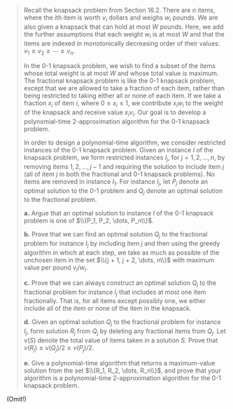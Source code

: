 > Recall the knapsack problem from Section 16.2. There are $n$ items, where the $i$th item is worth $v_i$ dollars and weighs $w_i$ pounds. We are also given a knapsack that can hold at most $W$ pounds. Here, we add the further assumptions that each weight $w_i$ is at most $W$ and that the items are indexed in monotonically decreasing order of their values: $v_1 \ge v_2 \ge \cdots \ge v_n$.
> 
> In the 0-1 knapsack problem, we wish to find a subset of the items whose total weight is at most $W$ and whose total value is maximum. The fractional knapsack problem is like the 0-1 knapsack problem, except that we are allowed to take a fraction of each item, rather than being restricted to taking either all or none of each item. If we take a fraction $x_i$ of item $i$, where $0 \le x_i \le 1$, we contribute $x_iw_i$ to the weight of the knapsack and receive value $x_iv_i$. Our goal is to develop a polynomial-time $2$-approximation algorithm for the 0-1 knapsack problem.
> 
> In order to design a polynomial-time algorithm, we consider restricted instances of the 0-1 knapsack problem. Given an instance $I$ of the knapsack problem, we form restricted instances $I_j$, for $j = 1, 2, \dots, n$, by removing items $1, 2, \dots, j - 1$ and requiring the solution to include item $j$ (all of item $j$ in both the fractional and 0-1 knapsack problems). No items are removed in instance $I_1$. For instance $I_j$, let $P_j$ denote an optimal solution to the 0-1 problem and $Q_j$ denote an optimal solution to the fractional problem.
> 
> **a.** Argue that an optimal solution to instance $I$ of the 0-1 knapsack problem is one of $\\{P_1, P_2, \dots, P_n\\}$.
> 
> **b.** Prove that we can find an optimal solution $Q_j$ to the fractional problem for instance $I_j$ by including item $j$ and then using the greedy algorithm in which at each step, we take as much as possible of the unchosen item in the set $\\{j + 1, j + 2, \dots, n\\}$ with maximum value per pound $v_i / w_i$.
> 
> **c.** Prove that we can always construct an optimal solution $Q_j$ to the fractional problem for instance $I_j$ that includes at most one item fractionally. That is, for all items except possibly one, we either include all of the item or none of the item in the knapsack.
> 
> **d.** Given an optimal solution $Q_j$ to the fractional problem for instance $I_j$, form solution $R_j$ from $Q_j$ by deleting any fractional items from $Q_j$. Let $v(S)$ denote the total value of items taken in a solution $S$. Prove that $v(R_j) \ge v(Q_j) / 2 \ge v(P_j) / 2$.
> 
> **e.** Give a polynomial-time algorithm that returns a maximum-value solution from the set $\\{R_1, R_2, \dots, R_n\\}$, and prove that your algorithm is a polynomial-time $2$-approximation algorithm for the 0-1 knapsack problem.

(Omit!)
